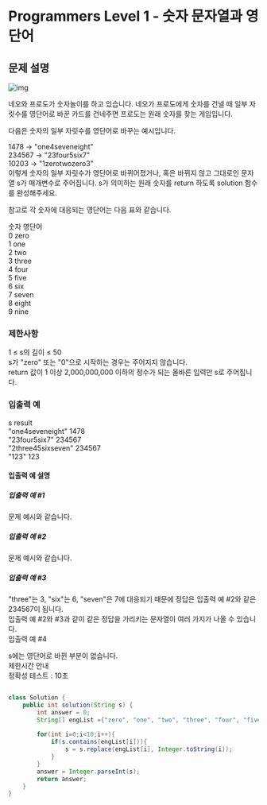 # Programmers Level 1 - 숫자 문자열과 영단어


## 문제 설명
![img](https://grepp-programmers.s3.ap-northeast-2.amazonaws.com/files/production/d31cb063-4025-4412-8cbc-6ac6909cf93e/img1.png)   

네오와 프로도가 숫자놀이를 하고 있습니다. 네오가 프로도에게 숫자를 건넬 때 일부 자릿수를 영단어로 바꾼 카드를 건네주면 프로도는 원래 숫자를 찾는 게임입니다.   

다음은 숫자의 일부 자릿수를 영단어로 바꾸는 예시입니다.   
 
1478 → "one4seveneight"   
234567 → "23four5six7"   
10203 → "1zerotwozero3"   
이렇게 숫자의 일부 자릿수가 영단어로 바뀌어졌거나, 혹은 바뀌지 않고 그대로인 문자열 s가 매개변수로 주어집니다. s가 의미하는 원래 숫자를 return 하도록 solution 함수를 완성해주세요.   
   
참고로 각 숫자에 대응되는 영단어는 다음 표와 같습니다.   
   
숫자	영단어   
0	zero   
1	one    
2	two   
3	three   
4	four    
5	five   
6	six   
7	seven   
8	eight    
9	nine   

### 제한사항
1 ≤ s의 길이 ≤ 50   
s가 "zero" 또는 "0"으로 시작하는 경우는 주어지지 않습니다.    
return 값이 1 이상 2,000,000,000 이하의 정수가 되는 올바른 입력만 s로 주어집니다.    

### 입출력 예
s	result    
"one4seveneight"	1478    
"23four5six7"	234567    
"2three45sixseven"	234567    
"123"	123   

#### 입출력 예 설명
##### 입출력 예 #1

문제 예시와 같습니다.   
##### 입출력 예 #2

문제 예시와 같습니다.
##### 입출력 예 #3

"three"는 3, "six"는 6, "seven"은 7에 대응되기 때문에 정답은 입출력 예 #2와 같은 234567이 됩니다.    
입출력 예 #2와 #3과 같이 같은 정답을 가리키는 문자열이 여러 가지가 나올 수 있습니다.   
입출력 예 #4    

s에는 영단어로 바뀐 부분이 없습니다.    
제한시간 안내   
정확성 테스트 : 10초    
```java  

class Solution {
    public int solution(String s) {
        int answer = 0;
        String[] engList ={"zero", "one", "two", "three", "four", "five", "six", "seven", "eight", "nine"};
        
        for(int i=0;i<10;i++){
            if(s.contains(engList[i])){
                s = s.replace(engList[i], Integer.toString(i));
            }
        }
        answer = Integer.parseInt(s);
        return answer;
    }
}
```
